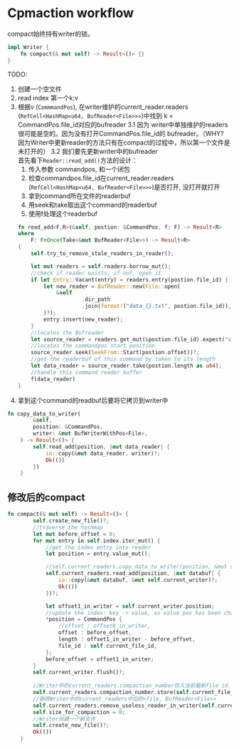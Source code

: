 # Cpmaction workflow

compact始终持有writer的锁。

```rust
impl Writer {  
    fn compact(& mut self) -> Result<()> {}
}
```

TODO:  
1. 创建一个空文件
2. read index 第一个k:v
3. 根据v (`CommmandPos`), 在writer维护的current_reader.readers (`RefCell<HashMap<u64, BufReader<File>>>`)中找到 k = CommandPos.file_id对应的bufreader
    3.1 因为 writer中单独维护的readers很可能是空的。因为没有打开CommandPos.file_id的 bufreader。（WHY? 因为Writer中更新reader的方法只有在compact的过程中，所以第一个文件是未打开的）
    3.2 我们要先更新writer中的bufreader  
    首先看下`Reader::read_add()`方法的设计：
    1. 传入参数 commandpos, 和一个闭包
    2. 检查commandpos.file_id在current_reader.readers (`RefCell<HashMap<u64, BufReader<File>>>`)是否打开, 没打开就打开
    3. 拿到command所在文件的readerbuf
    4. 用seek和take取出这个command的readerbuf
    5. 使用f处理这个readerbuf
    ```rust
    fn read_add<F,R>(&self, postion: &CommandPos, f: F) -> Result<R> 
    where
        F: FnOnce(Take<&mut BufReader<File>>) -> Result<R>
    {
        self.try_to_remove_stale_readers_in_reader();

        let mut readers = self.readers.borrow_mut();
        //check if reader exists, if not, open it
        if let Entry::Vacant(entry) = readers.entry(postion.file_id) {
            let new_reader = BufReader::new(File::open(
                &self
                        .dir_path
                        .join(format!("data_{}.txt", postion.file_id)),
            )?);
            entry.insert(new_reader);
        }
        //locates the Bufreader
        let source_reader = readers.get_mut(&postion.file_id).expect("can not find key in files in opened readers during locating commandpos");
        //locates the commandpos start position
        source_reader.seek(SeekFrom::Start(postion.offset))?;
        //get the readerbuf of this command by taken to its length
        let data_reader = source_reader.take(postion.length as u64);
        //handle this command reader buffer
        f(data_reader)
    }
    ```
4. 拿到这个command的readbuf后要将它拷贝到writer中
```rust
fn copy_data_to_writer(
        &self,
        position: &CommandPos,
        writer: &mut BufWriterWithPos<File>,
    ) -> Result<()> {
        self.read_add(position, |mut data_reader| {
            io::copy(&mut data_reader, writer)?;
            Ok(())
        })
    }
```

## 修改后的compact
```rust
fn compact(& mut self) -> Result<()> {
        self.create_new_file()?;
        //traverse the hashmap 
        let mut before_offset = 0;
        for mut entry in self.index.iter_mut() {
            //get the index entry into reader
            let position = entry.value_mut();

            //self.current_readers.copy_data_to_writer(position, &mut self.current_writer)?;
            self.current_readers.read_add(position, |mut databuf| {
                io::copy(&mut databuf, &mut self.current_writer)?;
                Ok(())
            })?;

            let offset1_in_writer = self.current_writer.position;
            //update the index: key -> value, as value pos has been changed
            *position = CommandPos {
                //offset : offset0_in_writer,
                offset : before_offset,
                length : offset1_in_writer - before_offset,
                file_id : self.current_file_id,
            };  
            before_offset = offset1_in_writer; 
        }
        self.current_writer.flush()?;
                
        //Writer中的current_readers.compaction_number存入当前最新file id
        self.current_readers.compaction_number.store(self.current_file_id, Ordering::SeqCst);
        //删除Writer中的current_readers中旧的<file, BufReader<File>>
        self.current_readers.remove_useless_reader_in_writer(self.current_file_id)?;
        self.size_for_compaction = 0;
        //Writer创建一个新文件
        self.create_new_file()?; 
        Ok(())
    }
```